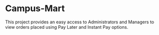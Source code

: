 # Campus-Mart

This project provides an easy access to Administrators and Managers to view orders placed using Pay Later and Instant Pay options.
